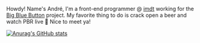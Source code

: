 Howdy! Name's André, I'm a front-end programmer @ <a href="https://github.com/imdt">imdt</a> working for the <a href="https://github.com/bigbluebutton/">Big Blue Button</a> project. My favorite thing to do is crack open a beer and watch PBR live 🤠 Nice to meet ya!

[![Anurag's GitHub stats](https://github-readme-stats.vercel.app/api?username=Scroody)](https://github.com/anuraghazra/github-readme-stats)
